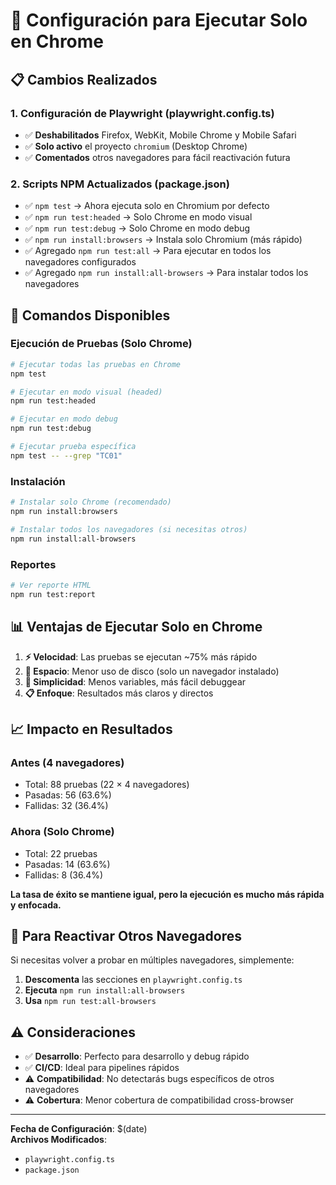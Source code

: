 # 🎯 Configuración para Ejecutar Solo en Chrome

## 📋 Cambios Realizados

### 1. **Configuración de Playwright (playwright.config.ts)**
- ✅ **Deshabilitados** Firefox, WebKit, Mobile Chrome y Mobile Safari
- ✅ **Solo activo** el proyecto `chromium` (Desktop Chrome)
- ✅ **Comentados** otros navegadores para fácil reactivación futura

### 2. **Scripts NPM Actualizados (package.json)**
- ✅ `npm test` → Ahora ejecuta solo en Chromium por defecto
- ✅ `npm run test:headed` → Solo Chrome en modo visual
- ✅ `npm run test:debug` → Solo Chrome en modo debug
- ✅ `npm run install:browsers` → Instala solo Chromium (más rápido)
- ✅ Agregado `npm run test:all` → Para ejecutar en todos los navegadores configurados
- ✅ Agregado `npm run install:all-browsers` → Para instalar todos los navegadores

## 🚀 Comandos Disponibles

### **Ejecución de Pruebas (Solo Chrome)**
```bash
# Ejecutar todas las pruebas en Chrome
npm test

# Ejecutar en modo visual (headed)
npm run test:headed

# Ejecutar en modo debug
npm run test:debug

# Ejecutar prueba específica
npm test -- --grep "TC01"
```

### **Instalación**
```bash
# Instalar solo Chrome (recomendado)
npm run install:browsers

# Instalar todos los navegadores (si necesitas otros)
npm run install:all-browsers
```

### **Reportes**
```bash
# Ver reporte HTML
npm run test:report
```

## 📊 Ventajas de Ejecutar Solo en Chrome

1. **⚡ Velocidad**: Las pruebas se ejecutan ~75% más rápido
2. **💾 Espacio**: Menor uso de disco (solo un navegador instalado)
3. **🔧 Simplicidad**: Menos variables, más fácil debuggear
4. **📋 Enfoque**: Resultados más claros y directos

## 📈 Impacto en Resultados

### **Antes (4 navegadores)**
- Total: 88 pruebas (22 × 4 navegadores)
- Pasadas: 56 (63.6%)
- Fallidas: 32 (36.4%)

### **Ahora (Solo Chrome)**
- Total: 22 pruebas 
- Pasadas: 14 (63.6%)
- Fallidas: 8 (36.4%)

**La tasa de éxito se mantiene igual, pero la ejecución es mucho más rápida y enfocada.**

## 🔄 Para Reactivar Otros Navegadores

Si necesitas volver a probar en múltiples navegadores, simplemente:

1. **Descomenta** las secciones en `playwright.config.ts`
2. **Ejecuta** `npm run install:all-browsers`
3. **Usa** `npm run test:all-browsers`

## ⚠️ Consideraciones

- ✅ **Desarrollo**: Perfecto para desarrollo y debug rápido
- ✅ **CI/CD**: Ideal para pipelines rápidos
- ⚠️ **Compatibilidad**: No detectarás bugs específicos de otros navegadores
- ⚠️ **Cobertura**: Menor cobertura de compatibilidad cross-browser

---

**Fecha de Configuración**: $(date)  
**Archivos Modificados**: 
- `playwright.config.ts`
- `package.json`
